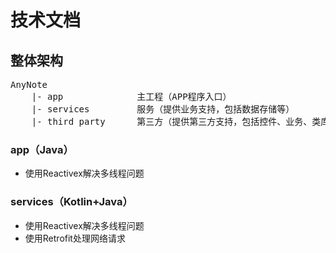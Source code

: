 # 技术文档

## 整体架构

<pre>
AnyNote
    |- app              主工程（APP程序入口）
    |- services         服务（提供业务支持，包括数据存储等）
    |- third party      第三方（提供第三方支持，包括控件、业务、类库等）
</pre>

### app（Java）

- 使用Reactivex解决多线程问题

### services（Kotlin+Java）

- 使用Reactivex解决多线程问题
- 使用Retrofit处理网络请求

